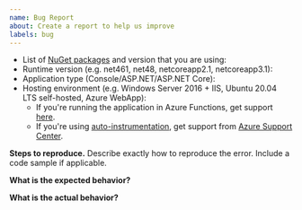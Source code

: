 ```yaml
---
name: Bug Report
about: Create a report to help us improve
labels: bug
---
```


* List of [NuGet packages](https://github.com/microsoft/ApplicationInsights-dotnet#nuget-packages) and version that you are using:
* Runtime version (e.g. net461, net48, netcoreapp2.1, netcoreapp3.1):
* Application type (Console/ASP.NET/ASP.NET Core):
* Hosting environment (e.g. Windows Server 2016 + IIS, Ubuntu 20.04 LTS self-hosted, Azure WebApp):
  * If you're running the application in Azure Functions, get support [here](TBD).
  * If you're using [auto-instrumentation](https://docs.microsoft.com/en-us/azure/azure-monitor/app/codeless-overview), get support from [Azure Support Center](https://azure.microsoft.com/en-us/support/create-ticket/).

**Steps to reproduce.**
Describe exactly how to reproduce the error. Include a code sample if applicable.

**What is the expected behavior?**

**What is the actual behavior?**
